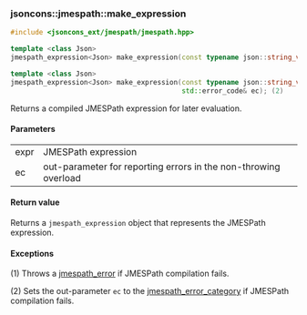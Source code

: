 ### jsoncons::jmespath::make_expression

```c++
#include <jsoncons_ext/jmespath/jmespath.hpp>

template <class Json>
jmespath_expression<Json> make_expression(const typename json::string_view_type& expr); (1)

template <class Json>
jmespath_expression<Json> make_expression(const typename json::string_view_type& expr,
                                          std::error_code& ec); (2)
```

Returns a compiled JMESPath expression for later evaluation.

#### Parameters

<table>
  <tr>
    <td>expr</td>
    <td>JMESPath expression</td> 
  </tr>
  <tr>
    <td>ec</td>
    <td>out-parameter for reporting errors in the non-throwing overload</td> 
  </tr>
</table>

#### Return value

Returns a `jmespath_expression` object that represents the JMESPath expression.

#### Exceptions

(1) Throws a [jmespath_error](jmespath_error.md) if JMESPath compilation fails.

(2) Sets the out-parameter `ec` to the [jmespath_error_category](jmespath_errc.md) if JMESPath compilation fails. 

